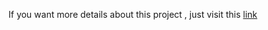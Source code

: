 If you want more details about this project , just visit this [link](https://medium.com/@ganeshKarunanidhi/spring-cloud-stream-with-apache-kafka-mq-1a6cbd1ea617)
